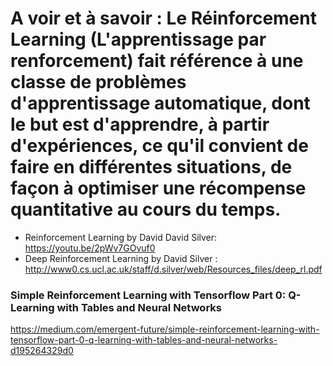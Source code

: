 
# A voir et à savoir : Le Réinforcement Learning (L'apprentissage par renforcement) fait référence à une classe de problèmes d'apprentissage automatique, dont le but est d'apprendre, à partir d'expériences, ce qu'il convient de faire en différentes situations, de façon à optimiser une récompense quantitative au cours du temps.
* Reinforcement Learning by David David Silver: https://youtu.be/2pWv7GOvuf0
* Deep Reinforcement Learning by David Silver : http://www0.cs.ucl.ac.uk/staff/d.silver/web/Resources_files/deep_rl.pdf

### Simple Reinforcement Learning with Tensorflow Part 0: Q-Learning with Tables and Neural Networks
https://medium.com/emergent-future/simple-reinforcement-learning-with-tensorflow-part-0-q-learning-with-tables-and-neural-networks-d195264329d0

### 
